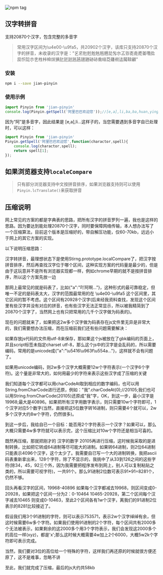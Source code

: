![npm tag](https://img.shields.io/npm/v/jian-pinyin.svg)

## 汉字转拼音
支持20870个汉字，包含完整的多音字

> 常用汉字区间为\u4e00-\u9fa5，共20902个汉字，该库只支持20870个汉字的拼音，未收录的汉字是："乥乲兙兛兝兞兡兣兺匁厼叾哛唜唟喸嗧囕夞巼怾旕朩朰栍桛椧烪猠瓧瓩瓰瓱瓲瓼甅硛硳穒縇莻虄襨迲闏鞥龥"

### 安装

```sh
npm i --save jian-pinyin
```

### 使用示例
```js
import Pinyin from 'jian-pinyin'
console.log(Pinyin.getSpell('阿里巴巴欢迎您'));//[e,a],li,ba,ba,huan,ying,nin
```

因为“阿”是多音字，因此结果是 [e,a],li...这样子的，当您需要遇到多音字自已处理时，可以这样：

```js
import Pinyin from 'jian-pinyin'
Pinyin.getSpell('阿里巴巴欢迎您',function(charactor,spell){
    console.log(charactor,spell);
    return spell[1];
});
```

## 如果浏览器支持`localeCompare`
> 只有部分浏览器支持中文按拼音排序，如果浏览器支持则可以使用`Pinyin.lcTranslate()`来获取拼音

## 压缩说明
网上常见的方案的都是字典表的思路，把所有汉字的拼音罗列一遍，我也是这样的思路。因为要达到能处理20870个汉字，同时要保障网络传输，本人想办法写了一个压缩算法，目前这个版本是压缩好的，带自解压功能，仅60-70kb，远远小于网上的其它方案的实现。

以下说明压缩思路：

汉字转拼音，最理想状态下是使用Stirng.prototype.localCompare了，把汉字按拼音排序，然后再查找汉字位于哪个区间，这种实现方案的代码量是最少的，但是由于这玩意并不是所有浏览器实现都一样，例如chrome早期的就不是按拼音排序，所以这个方案先放一边



那网上最常见的就是码表了，比如{"a":"吖阿啊..."}，这种形式的最可靠稳定，但唯一不足的是码表太大，汉字的范围最常用的在 \u4e00-\u9fa5 这个区间里，其它区间的暂不考虑。这个区间有20928个汉字(后来经我资料查找，发现这个区间里有些汉字并没有对应的拼音，也有些汉字无法正常显示，所以被我精简到了20870个汉字了，当然网上也有只把常用的几千个汉字做为码表的)。



现在的问题就来了，如果把这2w多个汉字做为码表存在js文件里无异是非常大的，我们需要想办法压缩，而在压缩前我们还有些问题需要解决：



如果存放js代码的文件用utf-8来保存，那如果这个js被放在了gbk编码的页面上，并且script标签未指定charset utf-8，那么这个js中的汉字是会乱码的，所以需要编码，常用的是unicode成{"a":"\u5416\u963f\u554a..."}，这样就不会有问题了。



如果用unicode编码，则2w多个汉字大概需要12w个字符表示(一个汉字6个字符)。这个量是非常大的，如何用最少的字符来表示这些汉字成了压缩的关键



我们知道每个汉字都可以用charCodeAt取到相应的数字编码，也可以用String.fromCharCode进行还原，例如："我".charCodeAt(0);//20105;我们也可以用String.fromCharCode(20105)还原成"我"字，OK，到这一步，最小汉字是19968;最大是40896。如果把所有汉字用数字表示，则只需要10w个字符即可，1个汉字对应5个数字(当然，直接把这5位数字转16进制，则只需要4个就可以，2w多个汉字大约8w个字符，仍然很多)。



到这一步后，我给自已一个目标：能否用2个字符表示一个汉字？如果可以，那么大概只需要4w多字符就可以表示完，这个压缩比对10w个字符还是相当可喜的。



既然再压缩，那就把刚才的 汉字的数字 20105再进行压缩，这时候我采取的是进制转换，比如把它转成64进制等尽可能大的进制。如果转64进制，则2位64进制只能表示4096个汉字，这个太少了。我需要自已写一个大的进制转换，我把ascii码表重新拿出来，128个字符，除了不显示的，我挑中了从33到126之间的这些字符(除34，45，92三个外，因为我需要把程序发布到网上，别人可以复制粘贴之类的，所以需要可视字符)，一共91个。那么91进制2位数可表示91*91=8281个，仍然不够。



回头再看汉字的区间，19968-40896 如果每个汉字都减去19968，则区间变成0-20928，如果把这个区间一分为2：0-10464 10465-20928，第二个区间每个汉字减去10465 则变成0-10463，至此2个区间各有1w个汉字，离我们的91进制2位表示的8281比较接近了。



假设我们用3个91进制的字符，则可以表示753571，表示2w个汉字绰绰有余，但这时候需要6w多个字符。如果我们使用91进制的2个字符，每个区间共有2000多个无法被表示，如果剩余的这2000多个用3个字符表示，我们会发现这2000多个的高位一样(xyz)，都是'x';那么这时候大概需要4w加上2个6000，大概5w2k个字符即可表示完成。



当然，我们要对3位的高位给一个特殊的字符，这样我们再还原的时候就很方便还原了，这不是难事，忽略不讲



至此，我们就完成了压缩，最后的js大约共58kb
